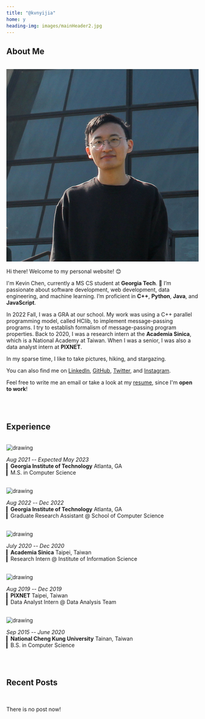 ```yaml
---
title: "@kvnyijia"
home: y
heading-img: images/mainHeader2.jpg
---
```


## About Me

</br>


<!-- <img class="avatar" src="images/avatar.jpg" alt="Avatar"> -->
<div class="center-container">
  <img class="avatar" src="images/avatar.jpg" alt="Avatar">
</div>

<!-- > Click [here](/assets/yi-chia-chen-cv.pdf) to view my resume. -->

Hi there! Welcome to my personal website! 😊

I'm Kevin Chen, currently a MS CS student at **Georgia Tech**. 🐝 I’m passionate about software development, web development, data engineering, and machine learning. I’m proficient in **C++**, **Python**, **Java**, and **JavaScript**.

In 2022 Fall, I was a GRA at our school. My work was using a C++ parallel programming model, called HClib, to implement message-passing programs. I try to establish formalism of message-passing program properties. Back to 2020, I was a research intern at the **Academia Sinica**, which is a National Academy at Taiwan. When I was a senior, I was also a data analyst intern at **PIXNET**. 

In my sparse time, I like to take pictures, hiking, and stargazing. 

You can also find me on [LinkedIn](https://www.linkedin.com/in/kvnyijia), [GitHub](https://github.com/kvnyijia), [Twitter](https://twitter.com/kvnyijia), and [Instagram](https://www.instagram.com/kvnyijia/).

Feel free to write me an <a onclick="mail2Me()">email</a> or take a look at my [resume](/assets/yi-chia-chen-cv.pdf), since I'm **open to work**!

</br>
</br>

## Experience

</br>

<div class="center-container">
  <img class="avatar-company" src="https://www.wsav.com/wp-content/uploads/sites/75/2016/05/georgia-tech-logo_38830824_ver1.0.gif?w=1280" alt="drawing"/>
</div>

*Aug 2021 -- Expected May 2023*</br>
▎**Georgia Institute of Technology** Atlanta, GA</br>
▎M.S. in Computer Science</br>

</br>

<div class="center-container">
  <img class="avatar-company" src="https://pbs.twimg.com/profile_images/1508986649803382786/PXo1P238_400x400.jpg" alt="drawing"/>
</div>

*Aug 2022 -- Dec 2022*</br>
▎**Georgia Institute of Technology** Atlanta, GA</br>
▎Graduate Research Assistant @ School of Computer Science</br>

</br>

<div class="center-container">
  <img class="avatar-company" src="https://iptt.sinica.edu.tw/assets/sinica_logo-c1a2490e2ea2a02ec5c1f5e8fe9a3bdca9b289f4ad34f3dda4aff201a176d12a.png" alt="drawing"/>
</div>

*July 2020 -- Dec 2020*</br>
▎**Academia Sinica** Taipei, Taiwan</br>
▎Research Intern @ Institute of Information Science</br>

</br>

<div class="center-container">
  <img class="avatar-company" src="https://upload.wikimedia.org/wikipedia/commons/thumb/4/44/PIXNET_Logo.png/1200px-PIXNET_Logo.png" alt="drawing"/>
</div>

*Aug 2019 -- Dec 2019*</br>
▎**PIXNET** Taipei, Taiwan</br>
▎Data Analyst Intern @ Data Analysis Team</br>

</br>

<div class="center-container">
  <img class="avatar-company" src="https://upload.wikimedia.org/wikipedia/en/thumb/8/83/National_Cheng_Kung_University_logo.svg/1920px-National_Cheng_Kung_University_logo.svg.png" alt="drawing"/>
</div>

*Sep 2015 -- June 2020*</br>
▎**National Cheng Kung University** Tainan, Taiwan</br>
▎B.S. in Computer Science</br>

</br>
</br>

## Recent Posts

</br>

There is no post now!
